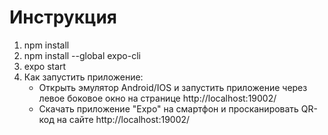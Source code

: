 # Инструкция
1. npm install
2. npm install --global expo-cli
3. expo start
4. Как запустить приложение:
    * Открыть эмулятор Android/IOS и запустить приложение через левое боковое окно на странице http://localhost:19002/
    * Скачать приложение "Expo" на смартфон и просканировать QR-код на сайте http://localhost:19002/
    

